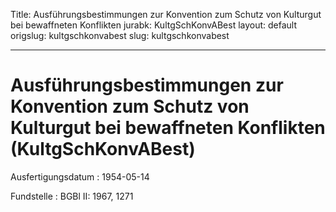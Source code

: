 Title: Ausführungsbestimmungen zur Konvention zum Schutz von Kulturgut bei bewaffneten
  Konflikten
jurabk: KultgSchKonvABest
layout: default
origslug: kultgschkonvabest
slug: kultgschkonvabest

---

# Ausführungsbestimmungen zur Konvention zum Schutz von Kulturgut bei bewaffneten Konflikten (KultgSchKonvABest)

Ausfertigungsdatum
:   1954-05-14

Fundstelle
:   BGBl II: 1967, 1271

